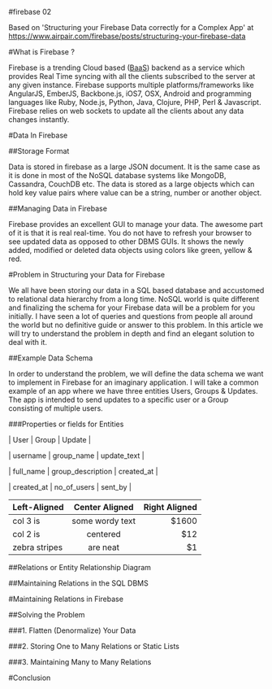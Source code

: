 #firebase 02

Based on 'Structuring your Firebase Data correctly for a Complex App' at https://www.airpair.com/firebase/posts/structuring-your-firebase-data


#What is Firebase ?

Firebase is a trending Cloud based ([BaaS](http://en.wikipedia.org/wiki/Mobile_Backend_as_a_service)) backend as a service which provides Real Time syncing with all the clients subscribed to the server at any given instance. Firebase supports multiple platforms/frameworks like AngularJS, EmberJS, Backbone.js, iOS7, OSX, Android and programming languages like Ruby, Node.js, Python, Java, Clojure, PHP, Perl & Javascript. Firebase relies on web sockets to update all the clients about any data changes instantly.

#Data In Firebase

##Storage Format

Data is stored in firebase as a large JSON document. It is the same case as it is done in most of the NoSQL database systems like MongoDB, Cassandra, CouchDB etc. The data is stored as a large objects which can hold key value pairs where value can be a string, number or another object. 

##Managing Data in Firebase

Firebase provides an excellent GUI to manage your data. The awesome part of it is that it is real real-time. You do not have to refresh your browser to see updated data as opposed to other DBMS GUIs. It shows the newly added, modified or deleted data objects using colors like green, yellow & red.

#Problem in Structuring your Data for Firebase

We all have been storing our data in a SQL based database and accustomed to relational data hierarchy from a long time. NoSQL world is quite different and finalizing the schema for your Firebase data will be a problem for you initially. I have seen a lot of queries and questions from people all around the world but no definitive guide or answer to this problem. In this article we will try to understand the problem in depth and find an elegant solution to deal with it.

##Example Data Schema

In order to understand the problem, we will define the data schema we want to implement in Firebase for an imaginary application. I will take a common example of an app where we have three entities Users, Groups & Updates. The app is intended to send updates to a specific user or a Group consisting of multiple users.

###Properties or fields for Entities

| User | Group | Update |

| username | group_name | update_text |

| full_name | group_description | created_at |

| created_at | no_of_users | sent_by |


| Left-Aligned  | Center Aligned  | Right Aligned |
| :------------ |:---------------:| -----:|
| col 3 is      | some wordy text | $1600 |
| col 2 is      | centered        |   $12 |
| zebra stripes | are neat        |    $1 |



##Relations or Entity Relationship Diagram

##Maintaining Relations in the SQL DBMS

#Maintaining Relations in Firebase

##Solving the Problem

###1. Flatten (Denormalize) Your Data

###2. Storing One to Many Relations or Static Lists

###3. Maintaining Many to Many Relations

#Conclusion
